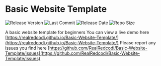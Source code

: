 

# Basic Website Template

![Release Version](https://img.shields.io/github/v/release/RealRedcodi/Basic-Website-Template)
![Last Commit](https://img.shields.io/github/last-commit/RealRedcodi/Basic-Website-Template)
![Release Date](https://img.shields.io/github/release-date/RealRedcodi/Basic-Website-Template)
![Repo Size](https://img.shields.io/github/repo-size/RealRedcodi/Basic-Website-Template)

A basic website template for beginners
You can view a live demo here [https://realredcodi.github.io/Basic-Website-Template/](https://realredcodi.github.io/Basic-Website-Template/)
Please report any issues you find here [https://github.com/RealRedcodi/Basic-Website-Template/issues](https://github.com/RealRedcodi/Basic-Website-Template/issues)
